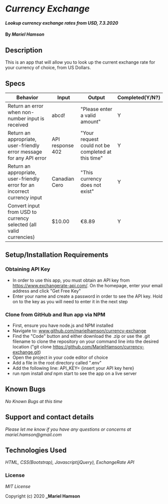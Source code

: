 # _Currency Exchange_

#### _Lookup currency exchange rates from USD, 7.3.2020_

#### By _**Mariel Hamson**_

## Description

This is an app that will allow you to look up the current exchange rate for your currency of choice, from US Dollars.

## Specs

| Behavior | Input | Output |  Completed(Y/N?)  | 
| -------- | ----- | ------ | -------- |
|  Return an error when non-number input is received |  abcd! | "Please enter a valid amount"   | Y |
|  Return an appropriate, user-friendly error message for any API error | API response 402 | "Your request could not be completed at this time" | Y |
   Return an appropriate, user-friendly error for an incorrect currency input | Canadian Cero | "This currency does not exist" | Y |
|  Convert input from USD to currency selected (all valid currencies) | $10.00 | €8.89 | Y |

## Setup/Installation Requirements

### Obtaining API Key

* In order to use this app, you must obtain an API key from https://www.exchangerate-api.com/. On the homepage, enter your email address and click "Get Free Key"
* Enter your name and create a password in order to see the API key. Hold on to the key as you will need to enter it in the next step

### Clone from GitHub and Run app via NPM

* First, ensure you have node.js and NPM installed
* Navigate to: www.github.com/marielhamson/currency-exchange
* Find the "Code" button and either download the .zip or use the .git filename to clone the repository on your command line into the desired location ("git clone https://github.com/MarielHamson/currency-exchange.git)
* Open the project in your code editor of choice
* Add a file in the root directory called ".env"
* Add the following line: API_KEY= {insert your API key here}
* run npm install _and_ npm start to see the app on a live server

## Known Bugs

_No Known Bugs at this time_

## Support and contact details

_Please let me know if you have any questions or concerns at mariel.hamson@gmail.com_

## Technologies Used

_HTML, CSS(Bootstrap), Javascript(jQuery), ExchangeRate API_

### License

*MIT License*

Copyright (c) 2020 **_Mariel Hamson**